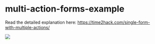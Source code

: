 # multi-action-forms-example

Read the detailed explanation here: https://time2hack.com/single-form-with-multiple-actions/

[![](https://res.cloudinary.com/time2hack/image/upload/q_auto:good,f_auto/single-form-with-multiple-actions-social-sm.jpg)](https://time2hack.com/single-form-with-multiple-actions/)
